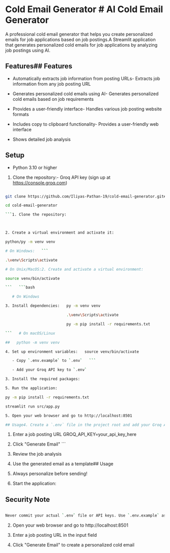 # Cold Email Generator # AI Cold Email Generator

A professional cold email generator that helps you create personalized emails for job applications based on job postings.A Streamlit application that generates personalized cold emails for job applications by analyzing job postings using AI.

## Features## Features

- Automatically extracts job information from posting URLs- Extracts job information from any job posting URL

- Generates personalized cold emails using AI- Generates personalized cold emails based on job requirements

- Provides a user-friendly interface- Handles various job posting website formats

- Includes copy to clipboard functionality- Provides a user-friendly web interface

- Shows detailed job analysis

## Setup

- Python 3.10 or higher

1. Clone the repository:- Groq API key (sign up at https://console.groq.com)

````bash

git clone https://github.com/Iliyas-Pathan-19/cold-email-generator.git## Installation

cd cold-email-generator

```1. Clone the repository:



2. Create a virtual environment and activate it:

python/py -m venv venv

# On Windows:   ```

.\venv\Scripts\activate

# On Unix/MacOS:2. Create and activate a virtual environment:

source venv/bin/activate

```   ```bash

   # On Windows

3. Install dependencies:   py -m venv venv

                           .\venv\Scripts\activate

                           py -m pip install -r requirements.txt

```   # On macOS/Linux

##   python -m venv venv

4. Set up environment variables:   source venv/bin/activate

   - Copy `.env.example` to `.env`   ```

   - Add your Groq API key to `.env`

3. Install the required packages:

5. Run the application:

py -m pip install -r requirements.txt

streamlit run src/app.py

5. Open your web browser and go to http://localhost:8501

## Usage4. Create a `.env` file in the project root and add your Groq API key:

````

1. Enter a job posting URL GROQ_API_KEY=your_api_key_here

2. Click "Generate Email" ```

3. Review the job analysis

4. Use the generated email as a template## Usage

5. Always personalize before sending!

6. Start the application:

## Security Note

```bash

Never commit your actual `.env` file or API keys. Use `.env.example` as a template and keep your actual API keys secure.   streamlit run src/app.py
```

2. Open your web browser and go to http://localhost:8501

3. Enter a job posting URL in the input field

4. Click "Generate Email" to create a personalized cold email